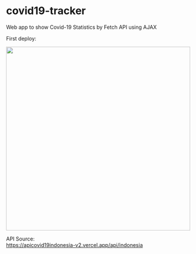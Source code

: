 # covid19-tracker
Web app to show Covid-19 Statistics by Fetch API using AJAX  

First deploy:  
<p>
  <img width="500" src="https://user-images.githubusercontent.com/76253393/147522616-90330e61-6360-43ab-8e7d-89c360213465.png">
</p>

API Source:  
https://apicovid19indonesia-v2.vercel.app/api/indonesia
